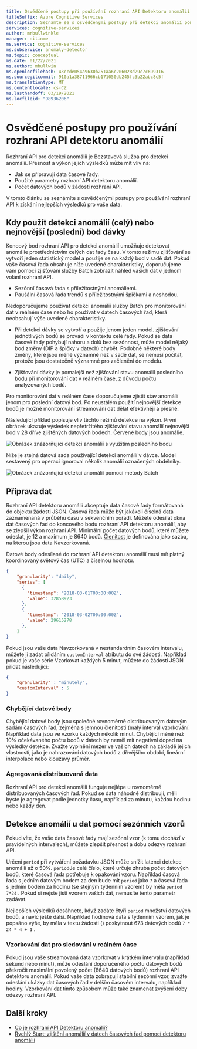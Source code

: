 ```yaml
---
title: Osvědčené postupy při používání rozhraní API Detektoru anomálií
titleSuffix: Azure Cognitive Services
description: Seznamte se s osvědčenými postupy při detekci anomálií pomocí rozhraní API detektoru anomálií.
services: cognitive-services
author: mrbullwinkle
manager: nitinme
ms.service: cognitive-services
ms.subservice: anomaly-detector
ms.topic: conceptual
ms.date: 01/22/2021
ms.author: mbullwin
ms.openlocfilehash: 43ccde054a9630b251aa6c206028d29c7c699316
ms.sourcegitcommit: 910a1a38711966cb171050db245fc3b22abc8c5f
ms.translationtype: MT
ms.contentlocale: cs-CZ
ms.lasthandoff: 03/19/2021
ms.locfileid: "98936206"
---
```

# <a name="best-practices-for-using-the-anomaly-detector-api"></a>Osvědčené postupy pro používání rozhraní API detektoru anomálií

Rozhraní API pro detekci anomálií je Bezstavová služba pro detekci anomálií. Přesnost a výkon jejich výsledků může mít vliv na:

* Jak se připravují data časové řady.
* Použité parametry rozhraní API detektoru anomálií.
* Počet datových bodů v žádosti rozhraní API. 

V tomto článku se seznámíte s osvědčenými postupy pro používání rozhraní API k získání nejlepších výsledků pro vaše data. 

## <a name="when-to-use-batch-entire-or-latest-last-point-anomaly-detection"></a>Kdy použít detekci anomálií (celý) nebo nejnovější (poslední) bod dávky

Koncový bod rozhraní API pro detekci anomálií umožňuje detekovat anomálie prostřednictvím celých dat řady času. V tomto režimu zjišťování se vytvoří jeden statistický model a použije se na každý bod v sadě dat. Pokud vaše časová řada obsahuje níže uvedené charakteristiky, doporučujeme vám pomocí zjišťování služby Batch zobrazit náhled vašich dat v jednom volání rozhraní API.

* Sezónní časová řada s příležitostnými anomáliemi.
* Paušální časová řada trendů s příležitostnými špičkami a neshodou. 

Nedoporučujeme používat detekci anomálií služby Batch pro monitorování dat v reálném čase nebo ho používat v datech časových řad, která neobsahují výše uvedené charakteristiky. 

* Při detekci dávky se vytvoří a použije jenom jeden model. zjišťování jednotlivých bodů se provádí v kontextu celé řady. Pokud se data časové řady pohybují nahoru a dolů bez sezónnost, může model nějaký bod změny (DIP a špičky v datech) chybět. Podobně některé body změny, které jsou méně významné než v sadě dat, se nemusí počítat, protože jsou dostatečně významné pro začlenění do modelu.

* Zjišťování dávky je pomalejší než zjišťování stavu anomálií posledního bodu při monitorování dat v reálném čase, z důvodu počtu analyzovaných bodů.

Pro monitorování dat v reálném čase doporučujeme zjistit stav anomálií jenom pro poslední datový bod. Po neustálém použití nejnovější detekce bodů je možné monitorování streamování dat dělat efektivněji a přesně.

Následující příklad popisuje vliv těchto režimů detekce na výkon. První obrázek ukazuje výsledek nepřetržitého zjišťování stavu anomálií nejnovější bod v 28 dříve zjištěných datových bodech. Červené body jsou anomálie.

![Obrázek znázorňující detekci anomálií s využitím posledního bodu](../media/last.png)

Níže je stejná datová sada používající detekci anomálií v dávce. Model sestavený pro operaci ignoroval několik anomálií označených obdélníky.

![Obrázek znázorňující detekci anomálií pomocí metody Batch](../media/entire.png)

## <a name="data-preparation"></a>Příprava dat

Rozhraní API detektoru anomálií akceptuje data časové řady formátovaná do objektu žádosti JSON. Časová řada může být jakákoli číselná data zaznamenaná v průběhu času v sekvenčním pořadí. Můžete odesílat okna dat časových řad do koncového bodu rozhraní API detektoru anomálií, aby se zlepšil výkon rozhraní API. Minimální počet datových bodů, které můžete odeslat, je 12 a maximum je 8640 bodů. [Členitost](/dotnet/api/microsoft.azure.cognitiveservices.anomalydetector.models.granularity) je definována jako sazba, na kterou jsou data Navzorkovaná. 

Datové body odesílané do rozhraní API detektoru anomálií musí mít platný koordinovaný světový čas (UTC) a číselnou hodnotu. 

```json
{
    "granularity": "daily",
    "series": [
      {
        "timestamp": "2018-03-01T00:00:00Z",
        "value": 32858923
      },
      {
        "timestamp": "2018-03-02T00:00:00Z",
        "value": 29615278
      },
    ]
}
```

Pokud jsou vaše data Navzorkovaná v nestandardním časovém intervalu, můžete ji zadat přidáním `customInterval` atributu do své žádosti. Například pokud je vaše série Vzorkovat každých 5 minut, můžete do žádosti JSON přidat následující:

```json
{
    "granularity" : "minutely", 
    "customInterval" : 5
}
```

### <a name="missing-data-points"></a>Chybějící datové body

Chybějící datové body jsou společné rovnoměrně distribuovaným datovým sadám časových řad, zejména s jemnou členitosti (malý interval vzorkování. Například data jsou ve vzorku každých několik minut. Chybějící méně než 10% očekávaného počtu bodů v datech by neměl mít negativní dopad na výsledky detekce. Zvažte vyplnění mezer ve vašich datech na základě jejich vlastností, jako je nahrazování datových bodů z dřívějšího období, lineární interpolace nebo klouzavý průměr.

### <a name="aggregate-distributed-data"></a>Agregovaná distribuovaná data

Rozhraní API pro detekci anomálií funguje nejlépe u rovnoměrně distribuovaných časových řad. Pokud se data náhodně distribuují, měli byste je agregovat podle jednotky času, například za minutu, každou hodinu nebo každý den.

## <a name="anomaly-detection-on-data-with-seasonal-patterns"></a>Detekce anomálií u dat pomocí sezónních vzorů

Pokud víte, že vaše data časové řady mají sezónní vzor (k tomu dochází v pravidelných intervalech), můžete zlepšit přesnost a dobu odezvy rozhraní API. 

Určení `period` při vytváření požadavku JSON může snížit latenci detekce anomálií až o 50%. `period`Je celé číslo, které určuje zhruba počet datových bodů, které časová řada potřebuje k opakování vzoru. Například časová řada s jedním datovým bodem za den bude mít `period` jako `7` a časová řada s jedním bodem za hodinu (se stejným týdenním vzorem) by měla `period`  `7*24` . Pokud si nejste jisti vzorem vašich dat, nemusíte tento parametr zadávat.

Nejlepších výsledků dosáhnete, když zadáte čtyři `period` množství datových bodů, a navíc ještě další. Například hodinová data s týdenním vzorem, jak je popsáno výše, by měla v textu žádosti () poskytnout 673 datových bodů `7 * 24 * 4 + 1` .

### <a name="sampling-data-for-real-time-monitoring"></a>Vzorkování dat pro sledování v reálném čase

Pokud jsou vaše streamovaná data vzorkovat v krátkém intervalu (například sekund nebo minut), může odeslání doporučeného počtu datových bodů překročit maximální povolený počet (8640 datových bodů) rozhraní API detektoru anomálií. Pokud vaše data zobrazují stabilní sezónní vzor, zvažte odeslání ukázky dat časových řad v delším časovém intervalu, například hodiny. Vzorkování dat tímto způsobem může také znamenat zvýšení doby odezvy rozhraní API. 

## <a name="next-steps"></a>Další kroky

* [Co je rozhraní API Detektoru anomálií?](../overview.md)
* [Rychlý Start: zjištění anomálií v datech časových řad pomocí detektoru anomálií](../quickstarts/client-libraries.md)
